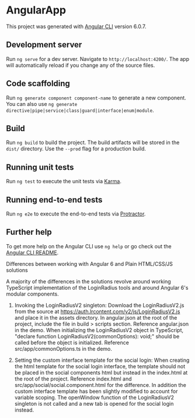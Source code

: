 # AngularApp

This project was generated with [Angular CLI](https://github.com/angular/angular-cli) version 6.0.7.

## Development server

Run `ng serve` for a dev server. Navigate to `http://localhost:4200/`. The app will automatically reload if you change any of the source files.

## Code scaffolding

Run `ng generate component component-name` to generate a new component. You can also use `ng generate directive|pipe|service|class|guard|interface|enum|module`.

## Build

Run `ng build` to build the project. The build artifacts will be stored in the `dist/` directory. Use the `--prod` flag for a production build.

## Running unit tests

Run `ng test` to execute the unit tests via [Karma](https://karma-runner.github.io).

## Running end-to-end tests

Run `ng e2e` to execute the end-to-end tests via [Protractor](http://www.protractortest.org/).

## Further help

To get more help on the Angular CLI use `ng help` or go check out the [Angular CLI README](https://github.com/angular/angular-cli/blob/master/README.md).

Differences between working with Angular 6 and Plain HTML/CSS/JS solutions

A majority of the differences in the solutions revolve around working TypeScript implementation of the LoginRadius tools and around Angular 6's modular components.

1.  Invoking the LoginRadiusV2 singleton:
	Download the LoginRadiusV2.js from the source at https://auth.lrcontent.com/v2/js/LoginRadiusV2.js and place it in the assets directory.
	In angular.json at the root of the project, include the file in build > scripts section. Reference angular.json in the demo. 
	When initializing the LoginRadiusV2 object in TypeScript, "declare function LoginRadiusV2(commonOptions): void;" should be called before the
	object is initialized. Reference src/app/commonOptions.ts in the demo.
	
2.	Setting the custom interface template for the social login:
	When creating the html template for the social login interface, the template should not be placed in the social components html but instead
	in the index.html at the root of the project. Reference index.html and src/app/social/social.component.html for the difference.
	In addition the custom interface template has been slightly modified to account for variable scoping. The openWindow function of the
	LoginRadiusV2 singleton is not called and a new tab is opened for the social login instead.